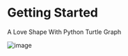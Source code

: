 # Getting Started

A Love Shape
With Python Turtle Graph


![image](https://user-images.githubusercontent.com/74762636/201513853-6cff873f-f8dd-4675-83bf-8e16468c8c4c.png)
